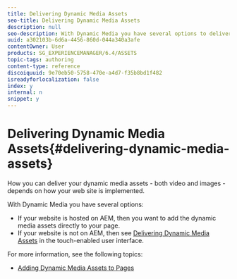 ```yaml
---
title: Delivering Dynamic Media Assets
seo-title: Delivering Dynamic Media Assets
description: null
seo-description: With Dynamic Media you have several options to deliver your dynamic media assets - both video and images -  to your website.
uuid: a302103b-6d6a-4456-860d-044a340a3afe
contentOwner: User
products: SG_EXPERIENCEMANAGER/6.4/ASSETS
topic-tags: authoring
content-type: reference
discoiquuid: 9e70eb50-5758-470e-a4d7-f35b8bd1f482
isreadyforlocalization: false
index: y
internal: n
snippet: y
---
```


# Delivering Dynamic Media Assets{#delivering-dynamic-media-assets}

How you can deliver your dynamic media assets - both video and images - depends on how your web site is implemented.

With Dynamic Media you have several options:

* If your website is hosted on AEM, then you want to add the dynamic media assets directly to your page. 
* If your website is not on AEM, then see [Delivering Dynamic Media Assets](/content/help/en/experience-manager/6-4/assets/using/delivering-dynamic-media-assets) in the touch-enabled user interface.

For more information, see the following topics:

* [Adding Dynamic Media Assets to Pages](../../classic-ui-authoring/using/dynamic-media-assets-adding-to-page.md)

